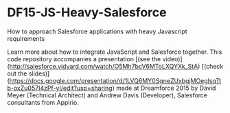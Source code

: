 # DF15-JS-Heavy-Salesforce
How to approach Salesforce applications with heavy Javascript requirements

Learn more about how to integrate JavaScript and Salesforce together. This code repository accompanies 
a presentation [(see the video)] (http://salesforce.vidyard.com/watch/O5Mh7bcV6MToLXQYXk_StA) [(check out the slides)] (https://docs.google.com/presentation/d/1LVQ6MY0SgneZUxbgjMOeglsqTtb-oxZu057I4zPf-yI/edit?usp=sharing)
made at Dreamforce 2015 by David Meyer (Technical Architect) and Andrew Davis (Developer), Salesforce consultants 
from Appirio.
